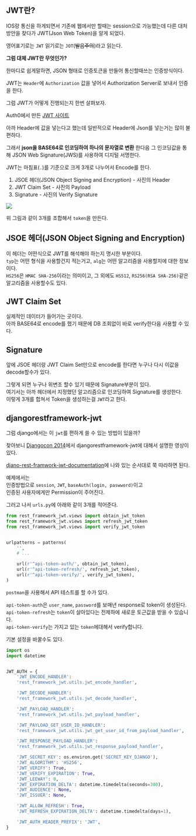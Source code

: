 ## JWT란?
IOS랑 통신을 하게되면서 기존에 웹에서만 할때는 session으로 가능했는데 다른 대처방안을 찾다가
JWT(Json Web Token)을 알게 되었다.

영어표기로는 `JWT` 읽기로는 `JOT`(~~발음주의~~)라고 읽는다. 

**그럼 대체 JWT란 무엇인가?**

한마디로 쉽게말하면, JSON 형태로 인증토큰을 만들어 통신할때쓰는 인증방식이다.

JWT는 `Header`에 `Authorization` 값을 넣어서 Authorization Server로 보내서 인증을 한다.

그럼 JWT가 어떻게 진행되는지 한번 살펴보자.

Auth0에서 만든 [JWT 사이트](https://jwt.io/introduction/)

아까 Header에 값을 넣는다고 했는데 일반적으로 Header에 Json를 넣는거는 많이 불편하다.

그래서 **json을 BASE64로 인코딩하여 하나의 문자열로 변환** 한다음 그 인코딩값을 통해 JSON Web Signature(JWS)를 사용하여 디지털 서명한다. 

JWT는 마침표(`.`)를 기준으로 크게 3개로 나누어서 Encode를 한다.<br>
1. JSOE 헤더(JSON Object Signing and Encryption) - 사진의 Header<br>
2. JWT Claim Set - 사진의 Payload<br>
3. Signature - 사진의 Verify Signature<br>

![](https://gist.githubusercontent.com/LeoHeo/c9678154b1dadd85add5862b30e969f8/raw/f76b28d3633908efe0ad1777ee333592ee5efc4a/jwt2.png)

위 그림과 같이 3개를 조합해서 `token`을 만든다.

## JSOE 헤더(JSON Object Signing and Encryption)
이 헤더는 어떤식으로 JWT를 해석해야 하는지 명시한 부분이다.<br>
`typ`는 어떤 형식을 사용할건지 적는거고, `alg`는 어떤 알고리즘을 사용할지에 대한 정보이다.<br>
`HS256`은 `HMAC SHA-256`이라는 의미이고, 그 외에도 `HS512`, `RS256(RSA SHA-256)`같은 알고리즘을 사용할수도 있다.<br>

## JWT Claim Set
실제적인 데이터가 들어가는 곳이다.<br>
아까 BASE64로 encode를 했기 때문에 DB 조회없이 바로 verify한다음 사용할 수 있다.

## Signature
앞에 JSOE 헤더랑 JWT Claim Set만으로 encode를 한다면 누구나 다시 이값을 decode할수가 있다.

그렇게 되면 누구나 위변조 할수 있기 때문에 Signature부분이 있다.<br>
여기서는 아까 헤더에서 지정했던 알고리즘으로 인코딩하여 Signature를 생성한다.<br>
이렇게 3개를 합쳐서 Token을 생성하는걸 `JWT`라고 한다.<br>

## djangorestframework-jwt
그럼 django에서는 이 `jwt`를 편하게 쓸 수 있는 방법이 있을까?

찾아보니 [Djangocon 2014](https://www.youtube.com/watch?v=825hodQ61bg)에서 djangorestframework-jwt에 대해서 설명한 영상이 있다.

[djano-rest-framwork-jwt-documentation](http://getblimp.github.io/django-rest-framework-jwt/)에 나와 있는 순서대로 쭉 따라하면 된다.

예제에서는<br>
인증방법으로 `session`, `JWT`, `baseAuth(login, paswword)`이고<br>
인증된 사용자에게만 Permission이 주어진다.

그러고 나서 `urls.py`에 아래와 같이 3개를 적어준다.

```python
from rest_framework_jwt.views import obtain_jwt_token
from rest_framework_jwt.views import refresh_jwt_token
from rest_framework_jwt.views import verify_jwt_token


urlpatterns = patterns(
    '',
    # ...

    url(r'^api-token-auth/', obtain_jwt_token),
    url(r'^api-token-refresh/', refresh_jwt_token),
    url(r'^api-token-verify/', verify_jwt_token),
)
```

`postman`을 사용해서 API 테스트를 할 수가 있다.

`api-token-auth`은 `user_name`, `password`를 보매년 response로 token이 생성된다.<br>
`api-token-refresh`는 `token`이 살아있다는 전제하에 새로운 토근값을 받을 수 있습니다.<br>
`api-token-verify`는 가지고 있는 `token`에대해서 verify합니다.<br>

기본 설정을 바꿀수도 있다.
```python
import os
import datetime


JWT_AUTH = {
    'JWT_ENCODE_HANDLER':
    'rest_framework_jwt.utils.jwt_encode_handler',

    'JWT_DECODE_HANDLER':
    'rest_framework_jwt.utils.jwt_decode_handler',

    'JWT_PAYLOAD_HANDLER':
    'rest_framework_jwt.utils.jwt_payload_handler',

    'JWT_PAYLOAD_GET_USER_ID_HANDLER':
    'rest_framework_jwt.utils.jwt_get_user_id_from_payload_handler',

    'JWT_RESPONSE_PAYLOAD_HANDLER':
    'rest_framework_jwt.utils.jwt_response_payload_handler',

    'JWT_SECRET_KEY': os.environ.get('SECRET_KEY_DJANGO'),
    'JWT_ALGORITHM': 'HS256',
    'JWT_VERIFY': True,
    'JWT_VERIFY_EXPIRATION': True,
    'JWT_LEEWAY': 0,
    'JWT_EXPIRATION_DELTA': datetime.timedelta(seconds=300),
    'JWT_AUDIENCE': None,
    'JWT_ISSUER': None,

    'JWT_ALLOW_REFRESH': True,
    'JWT_REFRESH_EXPIRATION_DELTA': datetime.timedelta(days=1),

    'JWT_AUTH_HEADER_PREFIX': 'JWT',
}
```